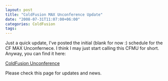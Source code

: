 ```yaml
---
layout: post
title: "ColdFusion MAX Unconference Update"
date: "2008-07-31T11:07:00+06:00"
categories: ColdFusion 
tags: 
---
```


Just a quick update, I've posted the initial (blank for now :) schedule for the CF MAX Unconfernece. I think I may just start calling this CFMU for short. Anyway, you can find it here:

<a href="http://www.raymondcamden.com/page.cfm/ColdFusion-Unconference">ColdFusion Unconference</a>

Please check this page for updates and news.